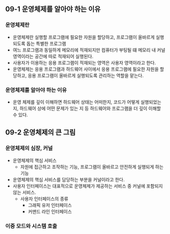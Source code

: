 ## 09-1 운영체제를 알아야 하는 이유
### 운영체제란
- 운영체제란 실행할 프로그램에 필요한 자원을 할당하고, 프로그램이 올바르게 실행되도록 돕는 특별한 프로그램
- 여느 프로그램과 동일하게 메모리에 적재되지만 컴퓨터가 부팅될 떄 메모리 내 커널 영역이라는 공간에 따로 적재되어 실행된다.
- 사용자가 이용하는 응용 프로그램이 적재되는 영역은 사용자 영역이라고 한다.
- 운영체제는 응용 프로그램과 하드웨어 사이에서 응용 프로그램에 필요한 자원을 할당하고, 응용 프로그램이 올바르게 실행되도록 관리하는 역할을 맡는다.

### 운영체제를 알아야 하는 이유
- 운영 체제를 깊이 이해하면 하드웨어 상태는 어떠한지, 코드가 어떻게 실행되었는지, 하드웨어 상에 어떤 문제가 있는 지 등 하드웨어와 프로그램을 더 깊이 이해할 수 있다.

## 09-2 운영체제의 큰 그림
### 운영체제의 심장, 커널
- 운영체제의 핵심 서비스
	- 자원에 접근하고 조작하는 기능, 프로그램이 올바르고 안전하게 실행되게 하는 기능
- 운영체제의 핵심 서비스를 담당하는 부분을 커널이라고 한다.
- 사용자 인터페이스는 대표적으로 운영체제가 제공하는 서비스 중 커널에 포함되지 않는 서비스.
	- 사용자 인터페이스의 종류
		- 그래픽 유저 인터페이스
		- 커맨드 라인 인터페이스

### 이중 모드와 시스템 호출


